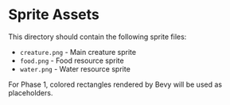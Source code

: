 # Sprite Assets

This directory should contain the following sprite files:
- `creature.png` - Main creature sprite
- `food.png` - Food resource sprite  
- `water.png` - Water resource sprite

For Phase 1, colored rectangles rendered by Bevy will be used as placeholders.